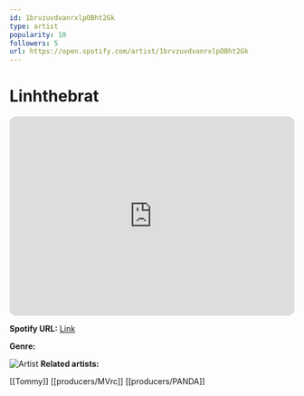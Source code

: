 ```yaml
---
id: 1brvzuvdvanrxlpOBht2Gk
type: artist
popularity: 10
followers: 5
url: https://open.spotify.com/artist/1brvzuvdvanrxlpOBht2Gk
---
```

# Linhthebrat

<iframe style="border-radius:12px" src="https://open.spotify.com/embed/artist/1brvzuvdvanrxlpOBht2Gk" width="100%" height="352" frameBorder="0" allowfullscreen="" allow="autoplay; clipboard-write; encrypted-media; fullscreen; picture-in-picture" loading="lazy"></iframe>

**Spotify URL:** [Link](https://open.spotify.com/artist/1brvzuvdvanrxlpOBht2Gk)

**Genre:** 

![Artist](https://i.scdn.co/image/ab6761610000e5eb32e7d34df889b6be6c412ae1)
**Related artists:**

[[Tommy]]
[[producers/MVrc]]
[[producers/PANDA]]
